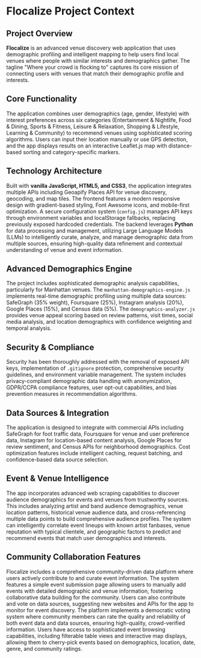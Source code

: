 
# Flocalize Project Context

## Project Overview
**Flocalize** is an advanced venue discovery web application that uses demographic profiling and intelligent mapping to help users find local venues where people with similar interests and demographics gather. The tagline "Where your crowd is flocking to" captures its core mission of connecting users with venues that match their demographic profile and interests.

## Core Functionality
The application combines user demographics (age, gender, lifestyle) with interest preferences across six categories (Entertainment & Nightlife, Food & Dining, Sports & Fitness, Leisure & Relaxation, Shopping & Lifestyle, Learning & Community) to recommend venues using sophisticated scoring algorithms. Users can input their location manually or use GPS detection, and the app displays results on an interactive Leaflet.js map with distance-based sorting and category-specific markers.

## Technology Architecture
Built with **vanilla JavaScript, HTML5, and CSS3**, the application integrates multiple APIs including Geoapify Places API for venue discovery, geocoding, and map tiles. The frontend features a modern responsive design with gradient-based styling, Font Awesome icons, and mobile-first optimization. A secure configuration system (`config.js`) manages API keys through environment variables and localStorage fallbacks, replacing previously exposed hardcoded credentials. The backend leverages **Python** for data processing and management, utilizing Large Language Models (LLMs) to intelligently curate, analyze, and manage demographic data from multiple sources, ensuring high-quality data refinement and contextual understanding of venue and event information.

## Advanced Demographics Engine
The project includes sophisticated demographic analysis capabilities, particularly for Manhattan venues. The `manhattan-demographics-engine.js` implements real-time demographic profiling using multiple data sources: SafeGraph (35% weight), Foursquare (25%), Instagram analysis (20%), Google Places (15%), and Census data (5%). The `demographics-analyzer.js` provides venue appeal scoring based on review patterns, visit times, social media analysis, and location demographics with confidence weighting and temporal analysis.

## Security & Compliance
Security has been thoroughly addressed with the removal of exposed API keys, implementation of `.gitignore` protection, comprehensive security guidelines, and environment variable management. The system includes privacy-compliant demographic data handling with anonymization, GDPR/CCPA compliance features, user opt-out capabilities, and bias prevention measures in recommendation algorithms.

## Data Sources & Integration
The application is designed to integrate with commercial APIs including SafeGraph for foot traffic data, Foursquare for venue and user preference data, Instagram for location-based content analysis, Google Places for review sentiment, and Census APIs for neighborhood demographics. Cost optimization features include intelligent caching, request batching, and confidence-based data source selection.

## Event & Venue Intelligence
The app incorporates advanced web scraping capabilities to discover audience demographics for events and venues from trustworthy sources. This includes analyzing artist and band audience demographics, venue location patterns, historical venue audience data, and cross-referencing multiple data points to build comprehensive audience profiles. The system can intelligently correlate event lineups with known artist fanbases, venue reputation with typical clientele, and geographic factors to predict and recommend events that match user demographics and interests.

## Community Collaboration Features
Flocalize includes a comprehensive community-driven data platform where users actively contribute to and curate event information. The system features a simple event submission page allowing users to manually add events with detailed demographic and venue information, fostering collaborative data building for the community. Users can also contribute and vote on data sources, suggesting new websites and APIs for the app to monitor for event discovery. The platform implements a democratic voting system where community members can rate the quality and reliability of both event data and data sources, ensuring high-quality, crowd-verified information. Users have access to sophisticated event browsing capabilities, including filterable table views and interactive map displays, allowing them to cherry-pick events based on demographics, location, date, genre, and community ratings.
